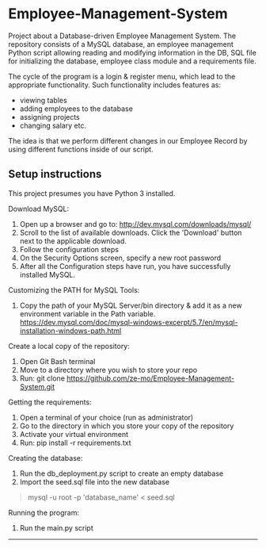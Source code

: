 # Employee-Management-System

Project about a Database-driven Employee Management System. The repository consists of a MySQL database, an employee management Python script allowing reading and modifying information in the DB, SQL file for initializing the database, employee class module and a requirements file.

The cycle of the program is a login & register menu, which lead to the appropriate functionality. 
Such functionality includes features as:
- viewing tables
- adding employees to the database
- assigning projects
- changing salary
etc.

The idea is that we perform different changes in our Employee Record by using different functions inside of our script.


Setup instructions
-------------------
This project presumes you have Python 3 installed.

Download MySQL:
1. Open up a browser and go to: http://dev.mysql.com/downloads/mysql/
2. Scroll to the list of available downloads. Click the 'Download' button next to the applicable download.
3. Follow the configuration steps 
4. On the Security Options screen, specify a new root password
5. After all the Configuration steps have run, you have successfully installed MySQL.

Customizing the PATH for MySQL Tools:
1. Copy the path of your MySQL Server/bin directory & add it as a new environment variable in the Path variable.
https://dev.mysql.com/doc/mysql-windows-excerpt/5.7/en/mysql-installation-windows-path.html

Create a local copy of the repository:
1. Open Git Bash terminal
2. Move to a directory where you wish to store your repo
3. Run: git clone https://github.com/ze-mo/Employee-Management-System.git

Getting the requirements:
1. Open a terminal of your choice (run as administrator)
2. Go to the directory in which you store your copy of the repository
3. Activate your virtual environment
4. Run: pip install -r requirements.txt 

Creating the database:
1. Run the db_deployment.py script to create an empty database
2. Import the seed.sql file into the new database
> mysql -u root -p 'database_name' < seed.sql

Running the program:
1. Run the main.py script
------------------
